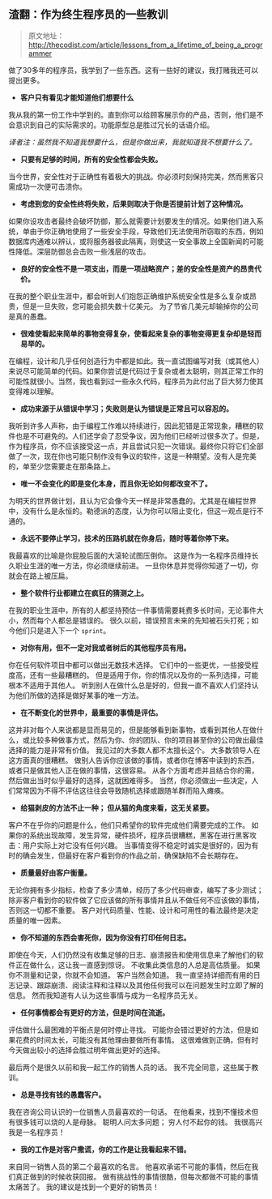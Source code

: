 ## 渣翻：作为终生程序员的一些教训

> 原文地址：http://thecodist.com/article/lessons_from_a_lifetime_of_being_a_programmer

做了30多年的程序员，我学到了一些东西。这有一些好的建议，我打赌我还可以提出更多。

- **客户只有看见才能知道他们想要什么**

我从我的第一份工作中学到的。直到你可以给顾客展示你的产品，否则，他们是不会意识到自己的实际需求的。功能原型总是胜过冗长的话语介绍。

*译者注：虽然我不知道我想要什么，但是你做出来，我就知道我不想要什么了。*

- **只要有足够的时间，所有的安全性都会失败。**

当今世界，安全性对于正确性有着极大的挑战。你必须时刻保持完美，然而黑客只需成功一次便可击溃你。

- **考虑到您的安全性终将失败，后果则取决于你是否提前计划了这种情况。**

如果你设攻击者最终会破坏防御，那么就需要计划要发生的情况。如果他们进入系统，单由于你正确地使用了一些安全手段，导致他们无法使用所窃取的东西，例如数据库内通难以辨认，或将服务器彼此隔离，则使这一安全事故上全国新闻的可能性降低。深层防御总会击败一些浅层的攻击。

- **良好的安全性不是一项支出，而是一项战略资产；差的安全性是资产的昂贵代价。**

在我的整个职业生涯中，都会听到人们抱怨正确维护系统安全性是多么复杂或昂贵，但是一旦失败，您可能会损失数十亿美元。 为了节省几美元却输掉你的公司是真的愚蠢。

-  **很难使看起来简单的事物变得复杂，使看起来复杂的事物变得更复杂却是轻而易举的。**

在编程，设计和几乎任何创造行为中都是如此。我一直试图编写对我（或其他人）来说尽可能简单的代码。如果你尝试是代码过于复杂或者太聪明，则其正常工作的可能性就很小。当然，我也看到过一些永久代码，程序员为此付出了巨大努力使其变得难以理解。

- **成功来源于从错误中学习；失败则是认为错误是正常且可以容忍的。**

我听到许多人声称，由于编程工作难以持续进行，因此犯错是正常现象，糟糕的软件也是不可避免的。人们还学会了忍受争议，因为他们已经听过很多次了。但是，作为程序员，你不应该接受这一点，并且尝试只犯一次错误。最终你只将它们全部做了一次，现在你也可能只制作没有争议的软件，这是一种期望。没有人是完美的，单至少您需要走在那条路上。

- **唯一不会变化的即是变化本身，而且你无论如何都改变不了。**

为明天的世界做计划，且认为它会像今天一样是非常愚蠢的。尤其是在编程世界中，没有什么是永恒的。勒德派的态度，认为你可以阻止变化，但这一观点是行不通的。

- **永远不要停止学习，技术的压路机就在你身后，随时等着你停下来。**

我最喜欢的比喻是你屁股后面的大滚轮试图压倒你。 这是作为一名程序员维持长久职业生涯的唯一方法，你必须继续前进。 一旦你休息并觉得你知道了一切，你就会在路上被压扁。

- **整个软件行业都建立在疯狂的猜测之上。**

在我的职业生涯中，所有的人都坚持预估一件事情需要耗费多长时间，无论事件大小，然而每个人都总是错误的。 很久以前，错误预言未来的先知被石头打死；如今他们只是进入下一个 `sprint`。

- **对你有用，但不一定对我或者树后的其他程序员有用。**

你在任何软件项目中都可以做出无数技术选择。 它们中的一些更优，一些接受程度高，还有一些最糟糕的。 但是适用于你，你的情况以及你的一系列选择，可能根本不适用于其他人。 听到别人在做什么总是好的，但我一直不喜欢人们坚持认为他们所做的选择是做好某事的唯一方法。

-  **在不断变化的世界中，最重要的事情是评估。**

这并非对每个人来说都是显而易见的，但是能够看到新事物，或看到其他人在做什么，或比较多种做事方式，然后为你、你的团队、你的项目甚至你的公司做出最佳选择的能力是非常有价值。 我见过的大多数人都不太擅长这个。 大多数领导人在这方面真的很糟糕。 做别人告诉你应该做的事情，或者你在博客中读到的东西，或者只是做其他人正在做的事情，这很容易。 从各个方面考虑并且结合你的需，然后做出当时似乎最好的选择，这就困难得多。 当然，你必须做出一些决定，人们常常因为不得不评估这往往会导致随机选择或跟随羊群而陷入瘫痪。

- **给猫剥皮的方法不止一种； 但从猫的角度来看，这无关紧要。**

客户不在乎你的问题是什么，他们只希望你的软件完成他们需要完成的工作。 如果你的系统出现故障，发生异常，硬件损坏，程序员很糟糕，黑客在进行黑客攻击：用户实际上对它没有任何兴趣。 当事情变得不稳定时诚实是很好的，因为有时的确会发生，但最好在客户看到你的作品之前，确保缺陷不会长期存在。

- **质量最好由客户衡量。**

无论你拥有多少指标，检查了多少清单，经历了多少代码审查，编写了多少测试； 除非客户看到你的软件做了它应该做的所有事情并且从不做任何不应该做的事情，否则这一切都不重要。 客户对代码质量、性能、设计和可用性的看法最终是决定质量的唯一因素。

- **你不知道的东西会害死你，因为你没有打印任何日志。**

即使在今天，人们仍然没有收集足够的日志、崩溃报告和使用信息来了解他们的软件正在做什么，这让我一直感到惊讶。 不收集此类信息的人总是高估质量。 如果你不测量和记录，你就不会知道。 客户当然会知道。 我一直坚持详细而有用的日志记录、跟踪崩溃、阅读注释和注释以及其他任何我可以在问题发生时立即了解的信息。 然而我知道有人认为这些事情与成为一名程序员无关。

- **任何事情都会有更好的方法，但是时间在流逝。**

评估做什么最困难的平衡点是何时停止寻找。 可能你会错过更好的方法，但是如果花费的时间太长，可能没有其他理由要做所有事情。 这很难做到正确，但有时今天做出较小的选择会胜过明年做出更好的选择。

最后两个是很久以前和我一起工作的销售人员的话。 我不完全同意，这些属于教训。

- **总是寻找有钱的愚蠢客户。**

我在咨询公司认识的一位销售人员最喜欢的一句话。 在他看来，找到不懂技术但有很多钱可以烧的人是母脉。 聪明人问太多问题； 穷人付不起你的钱。 我很高兴我是一名程序员！

- **我的工作是对客户撒谎，你的工作是让我看起来不错。**

来自同一销售人员的第二个最喜欢的名言。 他喜欢承诺不可能的事情，然后在我们真正做到的时候收获回报。 做有挑战性的事情很酷，但每次都做不可能的事情太痛苦了。 我的建议是找到一个更好的销售员！